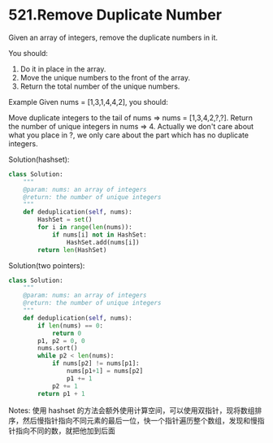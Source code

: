 # 521.Remove Duplicate Number

Given an array of integers, remove the duplicate numbers in it.

You should:
1. Do it in place in the array.
2. Move the unique numbers to the front of the array.
3. Return the total number of the unique numbers.

Example
Given nums = [1,3,1,4,4,2], you should:

Move duplicate integers to the tail of nums => nums = [1,3,4,2,?,?].
Return the number of unique integers in nums => 4.
Actually we don't care about what you place in ?, we only care about the part which has no duplicate integers.

Solution(hashset):

```python
class Solution:
    """
    @param: nums: an array of integers
    @return: the number of unique integers
    """
    def deduplication(self, nums):
        HashSet = set()
        for i in range(len(nums)):
            if nums[i] not in HashSet:
                HashSet.add(nums[i])
        return len(HashSet)
```

Solution(two pointers):

```python
class Solution:
    """
    @param: nums: an array of integers
    @return: the number of unique integers
    """
    def deduplication(self, nums):
        if len(nums) == 0:
            return 0
        p1, p2 = 0, 0
        nums.sort()
        while p2 < len(nums):
            if nums[p2] != nums[p1]:
                nums[p1+1] = nums[p2]
                p1 += 1
            p2 += 1
        return p1 + 1
```

Notes: 使用 hashset 的方法会额外使用计算空间，可以使用双指针，现将数组排序，然后慢指针指向不同元素的最后一位，快一个指针遍历整个数组，发现和慢指针指向不同的数，就把他加到后面
